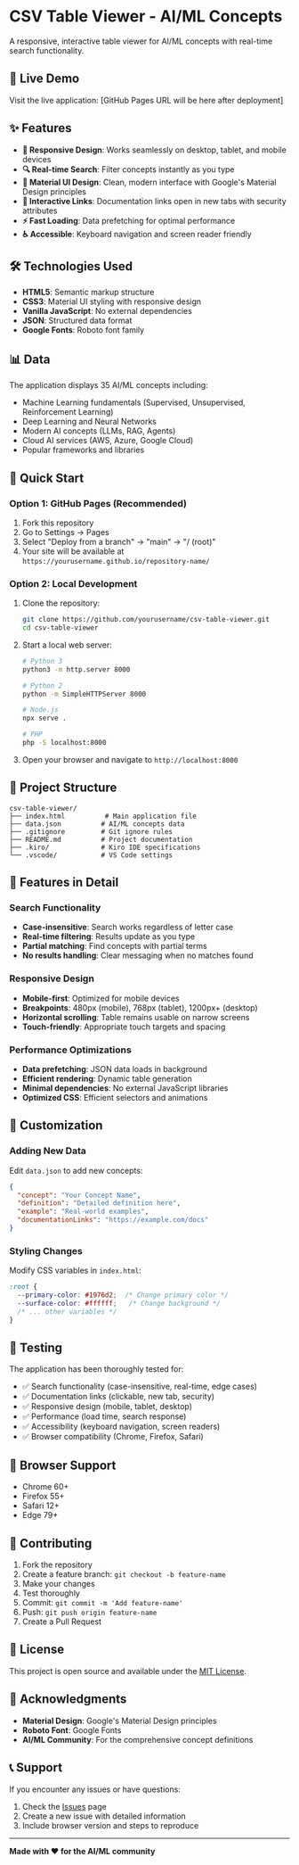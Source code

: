 # CSV Table Viewer - AI/ML Concepts

A responsive, interactive table viewer for AI/ML concepts with real-time search functionality.

## 🚀 Live Demo

Visit the live application: [GitHub Pages URL will be here after deployment]

## ✨ Features

- **📱 Responsive Design**: Works seamlessly on desktop, tablet, and mobile devices
- **🔍 Real-time Search**: Filter concepts instantly as you type
- **🎨 Material UI Design**: Clean, modern interface with Google's Material Design principles
- **🔗 Interactive Links**: Documentation links open in new tabs with security attributes
- **⚡ Fast Loading**: Data prefetching for optimal performance
- **♿ Accessible**: Keyboard navigation and screen reader friendly

## 🛠️ Technologies Used

- **HTML5**: Semantic markup structure
- **CSS3**: Material UI styling with responsive design
- **Vanilla JavaScript**: No external dependencies
- **JSON**: Structured data format
- **Google Fonts**: Roboto font family

## 📊 Data

The application displays 35 AI/ML concepts including:
- Machine Learning fundamentals (Supervised, Unsupervised, Reinforcement Learning)
- Deep Learning and Neural Networks
- Modern AI concepts (LLMs, RAG, Agents)
- Cloud AI services (AWS, Azure, Google Cloud)
- Popular frameworks and libraries

## 🚀 Quick Start

### Option 1: GitHub Pages (Recommended)
1. Fork this repository
2. Go to Settings → Pages
3. Select "Deploy from a branch" → "main" → "/ (root)"
4. Your site will be available at `https://yourusername.github.io/repository-name/`

### Option 2: Local Development
1. Clone the repository:
   ```bash
   git clone https://github.com/yourusername/csv-table-viewer.git
   cd csv-table-viewer
   ```

2. Start a local web server:
   ```bash
   # Python 3
   python3 -m http.server 8000
   
   # Python 2
   python -m SimpleHTTPServer 8000
   
   # Node.js
   npx serve .
   
   # PHP
   php -S localhost:8000
   ```

3. Open your browser and navigate to `http://localhost:8000`

## 📁 Project Structure

```
csv-table-viewer/
├── index.html          # Main application file
├── data.json          # AI/ML concepts data
├── .gitignore         # Git ignore rules
├── README.md          # Project documentation
├── .kiro/             # Kiro IDE specifications
└── .vscode/           # VS Code settings
```

## 🎯 Features in Detail

### Search Functionality
- **Case-insensitive**: Search works regardless of letter case
- **Real-time filtering**: Results update as you type
- **Partial matching**: Find concepts with partial terms
- **No results handling**: Clear messaging when no matches found

### Responsive Design
- **Mobile-first**: Optimized for mobile devices
- **Breakpoints**: 480px (mobile), 768px (tablet), 1200px+ (desktop)
- **Horizontal scrolling**: Table remains usable on narrow screens
- **Touch-friendly**: Appropriate touch targets and spacing

### Performance Optimizations
- **Data prefetching**: JSON data loads in background
- **Efficient rendering**: Dynamic table generation
- **Minimal dependencies**: No external JavaScript libraries
- **Optimized CSS**: Efficient selectors and animations

## 🔧 Customization

### Adding New Data
Edit `data.json` to add new concepts:
```json
{
  "concept": "Your Concept Name",
  "definition": "Detailed definition here",
  "example": "Real-world examples",
  "documentationLinks": "https://example.com/docs"
}
```

### Styling Changes
Modify CSS variables in `index.html`:
```css
:root {
  --primary-color: #1976d2;  /* Change primary color */
  --surface-color: #ffffff;   /* Change background */
  /* ... other variables */
}
```

## 🧪 Testing

The application has been thoroughly tested for:
- ✅ Search functionality (case-insensitive, real-time, edge cases)
- ✅ Documentation links (clickable, new tab, security)
- ✅ Responsive design (mobile, tablet, desktop)
- ✅ Performance (load time, search response)
- ✅ Accessibility (keyboard navigation, screen readers)
- ✅ Browser compatibility (Chrome, Firefox, Safari)

## 📱 Browser Support

- Chrome 60+
- Firefox 55+
- Safari 12+
- Edge 79+

## 🤝 Contributing

1. Fork the repository
2. Create a feature branch: `git checkout -b feature-name`
3. Make your changes
4. Test thoroughly
5. Commit: `git commit -m 'Add feature-name'`
6. Push: `git push origin feature-name`
7. Create a Pull Request

## 📄 License

This project is open source and available under the [MIT License](LICENSE).

## 🙏 Acknowledgments

- **Material Design**: Google's Material Design principles
- **Roboto Font**: Google Fonts
- **AI/ML Community**: For the comprehensive concept definitions

## 📞 Support

If you encounter any issues or have questions:
1. Check the [Issues](../../issues) page
2. Create a new issue with detailed information
3. Include browser version and steps to reproduce

---

**Made with ❤️ for the AI/ML community**